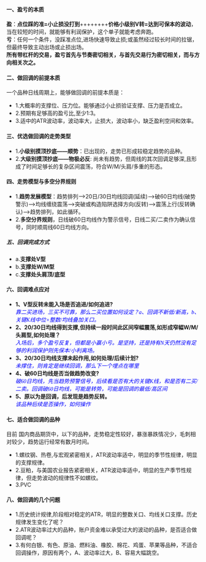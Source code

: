 [//]:回调

#### 一、盈亏的本质

**盈**：**点位踩的准=小止损没打到**++++++++**价格小级别V转=达到可保本的波动**，当在较短的时间，就能够有利润保护，这个单子就能考虑奔跑。  
**亏**：任何一个条件，没踩准点位,进场快速导致止损;或虽然经过较长时间的拉锯，但最终导致主动出场或止损出场。  
**所有带杠杆的交易，盈亏首先与节奏密切相关，与首先交易行为密切相关，而与方向相关次之。**  


#### 二、做回调的前提本质

一个品种日线周期上，能够做回调的前提本质是：
- 1.大概率的支撑位、压力位。能够通过小止损验证支撑、压力是否成立。
- 2.预期有足够高的盈亏比,至少1:3。
- 3.适中的ATR波动率，波动率大，止损大，波动率小，缺乏盈利空间和效率。

#### 三、优选做回调的走势类型
- 1.**小级别摸顶抄底——顺势**：已出现的，走势已形成较稳定趋势的品种。
- 2.**大级别摸顶抄底——物极必反**: 尚未有趋势，但周线的其次回调足够深,且形成了时间足够长的复杂区间震荡，符合W/M/头肩/多重的形态。


#### 四、走势模型与多空分界规则

- 1.**趋势发展模型**：趋势排列——>20日/30日均线回调(延续)——>破60日均线(破势警示)——>均线缠绕震荡——>突破或构造陷阱选择方向(反转)——>震荡上行(反转确认)——>趋势排列，如此循环。
- 2.**多空分界规则**，日线破60日均线作为警示信号，日线二买/二卖作为确认信号，同时顺周线60日均线方向。

##### 五、回调完成方式

- a.**支撑处V型**
- b.**支撑处W/M型**
- c.**支撑处头肩顶/底型**

#### 六、回调难点应对

- **1、V型反转未能入场是否追进/如何追进?**   
<font color="blue"  face="微软雅黑">*靠二买进场，三买不可靠，那么二买位置如何设定？a、回调不新低/新高，b、关键K线中位+整数/均线叠加关口。*</font>
- **2、20/30日均线得到支撑,但持续一段时间此区间窄幅震荡,如形成窄幅W/M/头肩型,如何处理？**   
<font color="blue"  face="微软雅黑">*入场后，多个盈亏反复，但都是小赢小亏。是坚持，还是持有N天仍然没有足够的利润保护则先保本/小利离场。*</font>
- **3、20/30日均线支撑未起作用,如何处理/后续计划?**   
<font color="blue"  face="微软雅黑">*未撑住，则肯定是继续回调，那么下一个埋点在哪里*</font>
- **4、破60日均线是否当做趋势改变?**   
<font color="blue"  face="微软雅黑">*破60日均线，先当趋势预警信号，后续看是否有大的关键K线，和是否有二买/二卖。回调破60日均线，可能是转势，可能是回调的最低/高区间*</font>
- **5、原以为是回调，后发现是趋势反转。**  
<font color="blue"  face="微软雅黑">*该品种后续是否操作，如何操作*</font>


#### 七、适合做回调的品种

目前 国内商品期货中，以下的品种，走势稳定性较好，暴涨暴跌情况少，毛刺相对较少，趋势运行经常有数月时间。
- 1.螺纹钢、热卷,与宏观紧密相关，ATR波动率适中，明显的季节性规律，明显的支撑规律。
- 2.豆粕，与美国农业报告紧密相关，ATR波动率适中，明显的生产季节性规律，但走势波动的规律性不如螺纹。
- 3.PVC 


#### 八、做回调的几个问题

- 1.历史统计规律,阶段相对稳定的ATR，明显的整数关口、均线关口支撑。历史规律发生变化了呢？
- 2.ATR波动率过大的品种，账户资金难以承受过大的波动的品种，是否适合做回调呢？
- 3.有何白银、有色、原油、燃料油、橡胶、棉花、鸡蛋、苹果等品种，不适合回调操作，原因有两个，A、波动率过大，B、容易大幅跳空。


